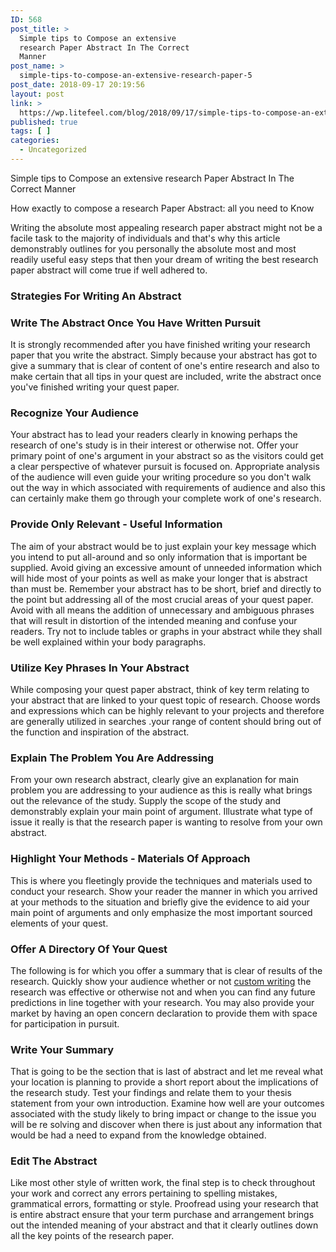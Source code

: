 ```yaml
---
ID: 568
post_title: >
  Simple tips to Compose an extensive
  research Paper Abstract In The Correct
  Manner
post_name: >
  simple-tips-to-compose-an-extensive-research-paper-5
post_date: 2018-09-17 20:19:56
layout: post
link: >
  https://wp.litefeel.com/blog/2018/09/17/simple-tips-to-compose-an-extensive-research-paper-5/
published: true
tags: [ ]
categories:
  - Uncategorized
---
```

Simple tips to Compose an extensive research Paper Abstract In The Correct Manner <p>How exactly to compose a research Paper Abstract: all you need to Know</p> <p>Writing the absolute most appealing research paper abstract might not be a facile task to the majority of individuals and that's why this article demonstrably outlines for you personally the absolute most and most readily useful easy steps that then your dream of writing the best research paper abstract will come true if well adhered to.<!--more--></p> <h3>Strategies For Writing An Abstract</h3> <h3>Write The Abstract Once You Have Written Pursuit</h3> <p>It is strongly recommended after you have finished writing your research paper that you write the abstract. Simply because your abstract has got to give  a summary that is clear of content of one's entire research and also to make certain that all tips in your quest are included, write the abstract once you've finished writing your quest paper.</p> <h3>Recognize Your Audience</h3> <p>Your abstract has  to lead your readers clearly in knowing perhaps the research of one's study is  in their interest or otherwise not. Offer your primary point of one's argument in your abstract so as the visitors could get a clear perspective of whatever pursuit is focused on. Appropriate analysis of the audience will even guide your writing procedure so you don't walk out the way in which associated with requirements of audience and also this can certainly make them go through your complete work of one's research.</p> <h3>Provide Only Relevant - Useful Information</h3> <p>The aim of your abstract would be to just explain your key message which you intend to put all-around and so only information that is important be supplied. Avoid giving an excessive amount of unneeded information which will hide most of your points as well as make  your longer that is abstract than must be. Remember your abstract has  to be short, brief and directly to the  point but addressing all of the most crucial areas of your quest paper. Avoid with all means the addition of unnecessary and ambiguous phrases that will result in distortion of the intended meaning and confuse your readers. Try not to include tables or graphs in your abstract while they shall be well explained within your body paragraphs.</p> <h3>Utilize Key Phrases In Your Abstract</h3> <p>While composing your quest paper abstract, think of key term relating to your abstract that are linked to your quest topic of research. Choose words and expressions which can be highly relevant to your projects and therefore are generally utilized in searches .your range of content should bring out of the function and inspiration of the abstract.</p> <h3>Explain The Problem  You Are Addressing</h3> <p>From your own research abstract, clearly give an explanation for main problem you are addressing to your audience as  this is really what brings out the relevance of the study. Supply the scope of the study and demonstrably explain your main point of argument. Illustrate what type of issue it really is that the research paper is wanting to resolve from your own abstract.</p> <h3>Highlight Your Methods - Materials Of Approach</h3> <p>This is where you fleetingly provide the techniques and materials used to conduct your research. Show your reader the manner in which you arrived at your methods to the situation and briefly give the evidence to aid your main point of arguments and only emphasize the most important sourced elements of your quest.</p> <h3>Offer A Directory Of Your Quest</h3> <p>The following is for which  you offer  a summary that is clear of results of the research. Quickly show your audience whether or not <a href="http://custom-writings.org/">custom writing</a> the research was effective or otherwise not and when you can find any future predictions in line together with your research. You may also provide your market by having an open concern declaration to provide them with space for participation in pursuit.</p> <h3>Write Your Summary</h3> <p>That is going to be the section that is last of abstract and let me reveal what your location is planning to provide a short report about the implications of the research study. Test your findings and relate them to your thesis statement from your own introduction. Examine how well are your outcomes associated with the  study likely to bring impact or change  to the issue you will be re solving and discover when there is just about any information that would be had a need to expand from the knowledge obtained.</p> <h3>Edit The Abstract</h3> <p>Like most other style of written work, the final step is to check throughout your work and correct any errors pertaining to spelling mistakes, grammatical errors, formatting or style. Proofread using your research that is entire abstract ensure that your term purchase and arrangement brings out the intended meaning  of your abstract and that it clearly outlines down all the key points of the research paper.</p>